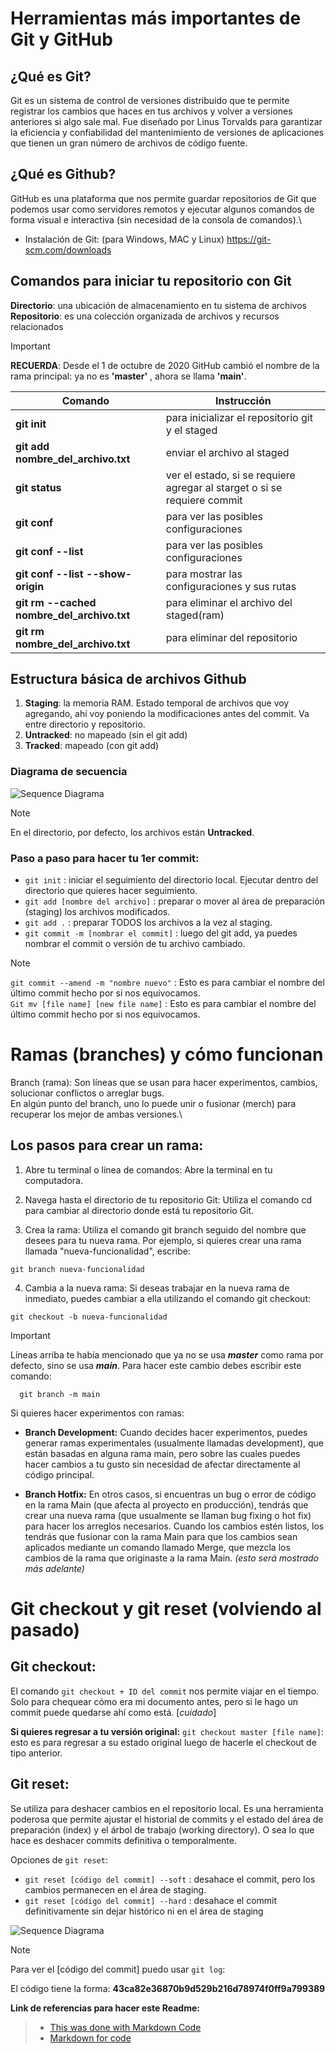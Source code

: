 # Herramientas más importantes de Git y GitHub

## ¿Qué es Git?
Git es un sistema de control de versiones distribuido que te permite registrar los cambios que haces en tus archivos y volver a versiones anteriores si algo sale mal. Fue diseñado por Linus Torvalds para garantizar la eficiencia y confiabilidad del mantenimiento de versiones de aplicaciones que tienen un gran número de archivos de código fuente.

## ¿Qué es Github?
GitHub es una plataforma que nos permite guardar repositorios de Git que podemos usar como servidores remotos y ejecutar algunos comandos de forma visual e interactiva (sin necesidad de la consola de comandos).\

- Instalación de Git: (para Windows, MAC y Linux)
https://git-scm.com/downloads


## Comandos para iniciar tu repositorio con Git
**Directorio**: una ubicación de almacenamiento en tu sistema de archivos \
**Repositorio**: es una colección organizada de archivos y recursos relacionados

>[!IMPORTANT]
> **RECUERDA**: Desde el 1 de octubre de 2020 GitHub cambió el nombre de la rama principal: ya no es **'master'** , ahora se llama **'main'**.

| Comando  | Instrucción  |
| ------------ | ------------ |
|  **git init** | para inicializar el repositorio git y el staged   |
| **git add nombre_del_archivo.txt**  | enviar el archivo al staged  |
| **git status**  | ver el estado, si se requiere agregar al starget o si se requiere commit  |
|  **git conf** | para ver las posibles configuraciones  |
|  **git conf --list** | para ver las posibles configuraciones  |
| **git conf --list --show-origin**  | para mostrar las configuraciones y sus rutas  |
| **git rm --cached nombre_del_archivo.txt**  | para eliminar el archivo del staged(ram)  |
| **git rm nombre_del_archivo.txt**  | para eliminar del repositorio |


## Estructura básica de archivos Github
1. **Staging**: la memoria RAM. Estado temporal de archivos que voy agregando, ahí voy poniendo la modificaciones antes del commit. Va entre directorio y repositorio.
2. **Untracked**: no mapeado (sin el git add)
3. **Tracked**: mapeado (con git add)

### Diagrama de secuencia
![Sequence Diagrama](https://i.imgur.com/IRUmDNc.jpg)

>[!NOTE]
>En el directorio, por defecto, los archivos están **Untracked**.

### Paso a paso para hacer tu 1er commit:

- ```git init``` : iniciar el seguimiento del directorio local. Ejecutar dentro del directorio que quieres hacer seguimiento.
- ```git add [nombre del archivo]``` : preparar o mover al área de preparación (staging) los archivos modificados.
- ```git add .``` : preparar TODOS los archivos a la vez al staging.
- ```git commit -m [nombrar el commit]``` : luego del git add, ya puedes nombrar el commit o versión de tu archivo cambiado.

>[!NOTE]
>```git commit --amend -m "nombre nuevo"``` : Esto es para cambiar el nombre del último commit hecho por si nos equivocamos.\
>```Git mv [file name] [new file name]``` : Esto es para cambiar el nombre del último commit hecho por si nos equivocamos.


# Ramas (branches) y cómo funcionan
Branch (rama): Son líneas que se usan para hacer experimentos, cambios, solucionar conflictos o arreglar bugs.\
En algún punto del branch, uno lo puede unir o fusionar (merch) para recuperar los mejor de ambas versiones.\

## Los pasos para crear un rama:
1) Abre tu terminal o línea de comandos: Abre la terminal en tu computadora.

2) Navega hasta el directorio de tu repositorio Git: Utiliza el comando cd para cambiar al directorio donde está tu repositorio Git.

3) Crea la rama: Utiliza el comando git branch seguido del nombre que desees para tu nueva rama. Por ejemplo, si quieres crear una rama llamada "nueva-funcionalidad", escribe:
   
```git
git branch nueva-funcionalidad
```

4) Cambia a la nueva rama: Si deseas trabajar en la nueva rama de inmediato, puedes cambiar a ella utilizando el comando git checkout:
   
```git
git checkout -b nueva-funcionalidad
```

> [!IMPORTANT]
> Líneas arriba te había mencionado que ya no se usa _**master**_ como rama por defecto, sino se usa _**main**_. Para hacer este cambio debes escribir este comando:
> ```git
>   git branch -m main
> ```

Si quieres hacer experimentos con ramas:
- **Branch Development:** Cuando decides hacer experimentos, puedes generar ramas experimentales (usualmente llamadas development), que están basadas en alguna rama main, pero sobre las cuales puedes hacer cambios a tu gusto sin necesidad de afectar directamente al código principal.


- **Branch Hotfix:** En otros casos, si encuentras un bug o error de código en la rama Main (que afecta al proyecto en producción), tendrás que crear una nueva rama (que usualmente se llaman bug fixing o hot fix) para hacer los arreglos necesarios. Cuando los cambios estén listos, los tendrás que fusionar con la rama Main para que los cambios sean aplicados mediante un comando llamado Merge, que mezcla los cambios de la rama que originaste a la rama Main. _(esto será mostrado más adelante)_

# Git checkout y git reset (volviendo al pasado)

## Git checkout:
El comando ```git checkout + ID del commit``` nos permite viajar en el tiempo. Solo para chequear cómo era mi documento antes, pero si le hago un commit puede quedarse ahí como está. [*cuidado*]

**Si quieres regresar a tu versión original:**
```git checkout master [file name]```: esto es para regresar a su estado original luego de hacerle el checkout de tipo anterior.

## Git reset:
Se utiliza para deshacer cambios en el repositorio local. Es una herramienta poderosa que permite ajustar el historial de commits y el estado del área de preparación (index) y el árbol de trabajo (working directory). O sea lo que hace es deshacer commits definitiva o temporalmente.

Opciones de ```git reset```:
- ```git reset [código del commit] --soft``` : desahace el commit, pero los cambios permanecen en el área de staging.
- ```git reset [código del commit] --hard``` : desahace el commit definitivamente sin dejar histórico ni en el área de staging

![Sequence Diagrama](https://i.imgur.com/MHelk9e.jpg)

>[!NOTE]
>Para ver el [código del commit] puedo usar ```git log```:

El código tiene la forma: **43ca82e36870b9d529b216d78974f0ff9a799389**




**Link de referencias para hacer este Readme:**
> - [This was done with Markdown Code](https://docs.github.com/es/get-started/writing-on-github/getting-started-with-writing-and-formatting-on-github/basic-writing-and-formatting-syntax)
> - [Markdown for code](https://docs.github.com/es/get-started/writing-on-github/working-with-advanced-formatting/creating-and-highlighting-code-blocks)